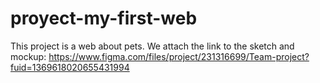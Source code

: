 # proyect-my-first-web
This project is a web about pets.
We attach the link to the sketch and mockup:
https://www.figma.com/files/project/231316699/Team-project?fuid=1369618020655431994
